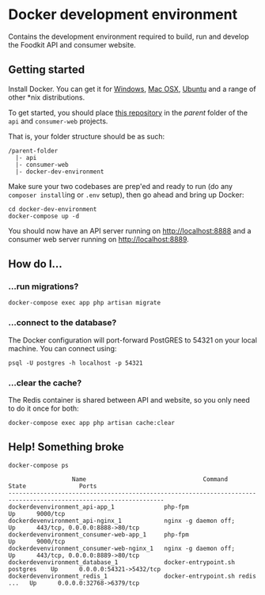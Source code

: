 # Docker development environment #

Contains the development environment required to build, run and develop the Foodkit API and consumer website.

## Getting started ##

Install Docker. You can get it for [Windows](https://docs.docker.com/docker-for-windows/install/), [Mac OSX](https://docs.docker.com/docker-for-mac/install/), [Ubuntu](https://docs.docker.com/engine/installation/linux/docker-ce/ubuntu/) and a range of other \*nix distributions.

To get started, you should place [this repository](https://github.com/foodkit/docker-dev-environment) in the *parent* folder of the `api` and `consumer-web` projects.

That is, your folder structure should be as such:

```
/parent-folder
  |- api
  |- consumer-web
  |- docker-dev-environment
```

Make sure your two codebases are prep'ed and ready to run (do any `composer install`ing or `.env` setup), then go ahead and bring up Docker:

```
cd docker-dev-environment
docker-compose up -d
```

You should now have an API server running on [http://localhost:8888](http://localhost:8888) and a consumer web server running on [http://localhost:8889](http://localhost:8889).

## How do I... ##

### ...run migrations? ###

```
docker-compose exec app php artisan migrate
```

### ...connect to the database? ###

The Docker configuration will port-forward PostGRES to 54321 on your local machine. You can connect using:

```
psql -U postgres -h localhost -p 54321
```

### ...clear the cache? ###

The Redis container is shared between API and website, so you only need to do it once for both:

```
docker-compose exec app php artisan cache:clear
```

## Help! Something broke ##

```
docker-compose ps
```

```
                  Name                                 Command               State               Ports
------------------------------------------------------------------------------------------------------------------
dockerdevenvironment_api-app_1              php-fpm                          Up      9000/tcp
dockerdevenvironment_api-nginx_1            nginx -g daemon off;             Up      443/tcp, 0.0.0.0:8888->80/tcp
dockerdevenvironment_consumer-web-app_1     php-fpm                          Up      9000/tcp
dockerdevenvironment_consumer-web-nginx_1   nginx -g daemon off;             Up      443/tcp, 0.0.0.0:8889->80/tcp
dockerdevenvironment_database_1             docker-entrypoint.sh postgres    Up      0.0.0.0:54321->5432/tcp
dockerdevenvironment_redis_1                docker-entrypoint.sh redis ...   Up      0.0.0.0:32768->6379/tcp
```
